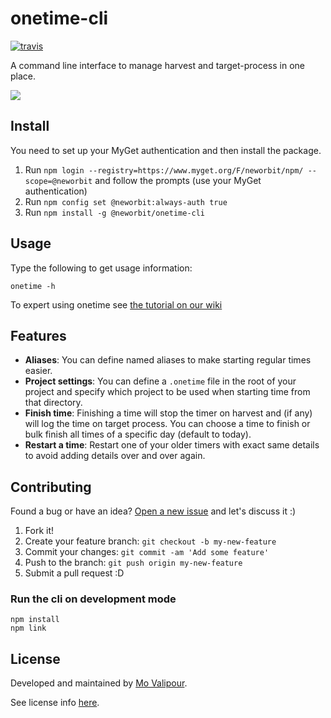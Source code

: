 # onetime-cli
[![travis](https://travis-ci.org/mvalipour/onetime-cli.svg?branch=master)](https://travis-ci.org/mvalipour/onetime-cli)

A command line interface to manage harvest and target-process in one place.

![](http://www.reactiongifs.com/wp-content/uploads/2013/02/aaaand-send.gif)

## Install

You need to set up your MyGet authentication and then install the package.

1. Run `npm login --registry=https://www.myget.org/F/neworbit/npm/ --scope=@neworbit` and follow the prompts (use your MyGet authentication)
2. Run `npm config set @neworbit:always-auth true`
3. Run `npm install -g @neworbit/onetime-cli`

## Usage

Type the following to get usage information:

```
onetime -h
```

To expert using onetime see [the tutorial on our wiki](https://github.com/NewOrbit/onetime-cli/wiki/Tutorial)

## Features

- **Aliases**: You can define named aliases to make starting regular times easier.
- **Project settings**: You can define a `.onetime` file in the root of your project and specify which project to be used when starting time from that directory.
- **Finish time**: Finishing a time will stop the timer on harvest and (if any) will log the time on target process. You can choose a time to finish or bulk finish all times of a specific day (default to today).
- **Restart a time**: Restart one of your older timers with exact same details to avoid
adding details over and over again.

## Contributing

Found a bug or have an idea? [Open a new issue](https://github.com/mvalipour/onetime-cli/issues/new) and let's discuss it :)

1. Fork it!
2. Create your feature branch: `git checkout -b my-new-feature`
3. Commit your changes: `git commit -am 'Add some feature'`
4. Push to the branch: `git push origin my-new-feature`
5. Submit a pull request :D

### Run the cli on development mode

```
npm install
npm link
```

## License

Developed and maintained by [Mo Valipour](https://github.com/mvalipour).

See license info [here](https://github.com/mvalipour/onetime-cli/blob/master/license.txt).
